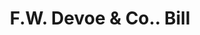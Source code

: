 ---
doi: 10.7916/D8NS261J
date_other: '1870'
date_other_textual: 1870-1879
form: printed ephemera
genre:
- Invoices
name:
- F.W. Devoe & Co.
object_in_context_url: https://biggert.cul.columbia.edu/items/view/ave_biggert_00989
subject_hierarchical_geographic:
- New York, New York, United States
subject_name:
- F.W. Devoe & Co.
title: F.W. Devoe & Co.. Bill
sort_title: F.W. Devoe & Co.. Bill
call_number: ave_biggert_00989
coordinates:
- 40.71277777777778,-74.00583333333333
pid: ave_biggert_00989
identifiers: ave_biggert_00989
thumbnail: https://derivativo-3.library.columbia.edu/iiif/2/ldpd:344272/full/!256,256/0/native.jpg
permalink: /biggert/ave_biggert_00989/
layout: iiif-image-page
---